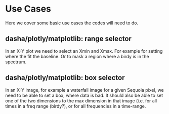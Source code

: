 # Use Cases

Here we cover some basic use cases the codes will need to do.


## dasha/plotly/matplotlib:   range selector

In an X-Y plot we need to select an Xmin and Xmax. For example
for setting where the fit the baseline.  Or to mask a region
where a birdy is in the spectrum.



## dasha/plotly/matplotlib:   box selector

In an X-Y image, for example a waterfall image for a given Sequoia pixel,
we need to be able to set a box, where data is bad.
It should also be able to set one of the two dimensions to the max dimension
in that image (i.e. for all times in a freq range (birdy?), or for all frequencies
in a time-range. 
